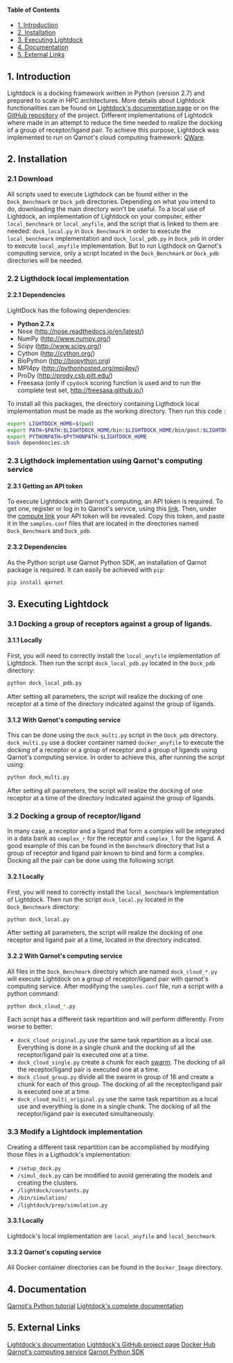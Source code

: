 #### Table of Contents

- [1. Introduction](#1-introduction)
- [2. Installation](#2-installation)
- [3. Executing Lightdock](#3-executing-lightdock)
- [4. Documentation](#4-documentation)
- [5. External Links](#5-external-links)

## 1. Introduction
Lightdock is a docking framework written in Python (version 2.7) and prepared to scale in HPC architectures. More details about Lightdock functionalities can be found on [Lightdock's documentation page](https://brianjimenez.github.io/lightdock/) or on the [GitHub repository](https://github.com/brianjimenez/lightdock#1-introduction) of the project. Different implementations of Lightodck where made in an attempt to reduce the time needed to realize the docking of a group of receptor/ligand pair. To achieve this purpose, Lightdock was implemented to run on Qarnot's cloud computing framework: [QWare](https://computing.qarnot.com/).

## 2. Installation
### 2.1 Download
All scripts used to execute Ligthdock can be found either in the `Dock_Benchmark` or `Dock_pdb` directories. 
Depending on what you intend to do, downloading the main directory won't be useful. To a local use of Lightdock, an implementation of Lightdock on your computer, either `local_benchmark` or `local_anyfile`, and the script that is linked to them are needed: `dock_local.py` in `Dock_Benchmark` in order to execute the `local_benchmark` implementation and `dock_local_pdb.py` in `Dock_pdb` in order to execute `local_anyfile` implementation. But to run Ligthdock on Qarnot's computing service, only a script located in the `Dock_Benchmark` or `Dock_pdb` directories will be needed.

### 2.2 Ligthdock local implementation
#### 2.2.1 Dependencies
LightDock has the following dependencies:

* **Python 2.7.x**
* Nose (<http://nose.readthedocs.io/en/latest/>)
* NumPy (<http://www.numpy.org/>)
* Scipy (<http://www.scipy.org/>)
* Cython (<http://cython.org/>)
* BioPython (<http://biopython.org>)
* MPI4py (<http://pythonhosted.org/mpi4py/>)
* ProDy (<http://prody.csb.pitt.edu/>)
* Freesasa (only if `cpydock` scoring function is used and to run the complete test set, <http://freesasa.github.io/>)

To install all this packages, the directory containing Ligthdock local implementation must be made as the working directory. Then run this code :
```bash
export LIGHTDOCK_HOME=$(pwd)
export PATH=$PATH:$LIGHTDOCK_HOME/bin:$LIGHTDOCK_HOME/bin/post:$LIGHTDOCK_HOME/bin/support
export PYTHONPATH=$PYTHONPATH:$LIGHTDOCK_HOME
bash dependencies.sh
```

### 2.3 Ligthdock implementation using Qarnot's computing service
#### 2.3.1 Getting an API token
To execute Lightdock with Qarnot's computing, an API token is required.
To get one, register or log in to Qarnot's service, using this [link](https://account.qarnot.com/). Then, under the [compute link](https://account.qarnot.com/compute) your API token will be revealed.
Copy this token, and paste it in the `samples.conf` files that are located in the directories named `Dock_Benchmark` and `Dock_pdb`.

#### 2.3.2 Dependencies
As the Python script use Qarnot Python SDK, an installation of Qarnot package is required. It can easily be achieved with `pip`:
```bash
pip install qarnot
```

## 3. Executing Lightdock
### 3.1 Docking a group of receptors against a group of ligands.
#### 3.1.1 Locally
First, you will need to correctly install the `local_anyfile` implementation of Lightdock. Then run the script `dock_local_pdb.py` located in the `Dock_pdb` directory:
```bash
python dock_local_pdb.py
```
After setting all parameters, the script will realize the docking of one receptor at a time of the directory indicated against the group of ligands.

#### 3.1.2 With Qarnot's computing service
This can be done using the `dock_multi.py` script in the `Dock_pdb` directory. `dock_multi.py` use a docker container named `docker_anyfile` to execute the docking of a receptor or a group of receptor and a group of ligands using Qarnot's computing service. In order to achieve this, after running the script using:
```bash
python dock_multi.py
```
After setting all parameters, the script will realize the docking of one receptor at a time of the directory indicated against the group of ligands.
 
### 3.2 Docking a group of receptor/ligand 
In many case, a receptor and a ligand that form a complex will be integrated in a data bank as `complex_r` for the receptor and `complex_l` for the ligand. A good example of this can be found in the `Benchmark` directory that list a group of receptor and ligand pair known to bind and form a complex. Docking all the pair can be done using the following script.
#### 3.2.1 Locally
First, you will need to correctly install the `local_benchmark` implementation of Lightdock. Then run the script `dock_local.py` located in the `Dock_Benchmark` directory:
```bash
python dock_local.py
```
After setting all parameters, the script will realize the docking of one receptor and ligand pair at a time, located in the directory indicated.

#### 3.2.2 With Qarnot's computing service
All files in the `Dock_Benchmark` directory which are named `dock_cloud_*.py` will execute Lightdock on a group of receptor/ligand pair with qarnot's computing service. After modifying the `samples.conf` file, run a script with a python command:
```bash
python dock_cloud_*.py
```
Each script has a different task repartition and will perform differently. From worse to better:
* `dock_cloud_original.py` use the same task repartition as a local use. Everything is done in a single chunk and the docking of all the receptor/ligand pair is executed one at a time.
* `dock_cloud_single.py` create a chunk for each [swarm](https://brianjimenez.github.io/lightdock/#1-introduction). The docking of all the receptor/ligand pair is executed one at a time.
* `dock_cloud_group.py` divide all the swarm in group of 16 and create a chunk for each of this group. The docking of all the receptor/ligand pair is executed one at a time.
* `dock_cloud_multi_original.py` use the same task repartition as a local use and everything is done in a single chunk. The docking of all the receptor/ligand pair is executed simultaneously.

### 3.3 Modify a Lightdock implementation
Creating a different task repartition can be accomplished by modifying those files in a Ligthodck's implementation:
* `/setup_dock.py`
* `/simul_dock.py` can be modified to avoid generating the models and creating the clusters.
* `/lightdock/constants.py`
* `/bin/simulation/`
* `/lightdock/prep/simulation.py`

#### 3.3.1 Locally
Lightdock's local implementation are `local_anyfile` and `local_benchmark`.

#### 3.3.2 Qarnot's coputing service
All Docker container directories can be found in the `Docker_Image` directory. 

## 4. Documentation
[Qarnot's Python tutorial](https://computing.qarnot.com/developers/get-started/python-tutorial)
[Lightdock's complete documentation](https://brianjimenez.github.io/lightdock)

## 5. External Links
[Lightdock's documentation](https://brianjimenez.github.io/lightdock/)
[Lightdock's GitHub project page](https://github.com/brianjimenez/lightdock#1-introduction)
[Docker Hub](https://hub.docker.com/)
[Qarnot's computing service](https://computing.qarnot.com/developers/overview/qarnot-computing-home)
[Qarnot Python SDK](https://computing.qarnot.com/documentation/sdk-python/)

